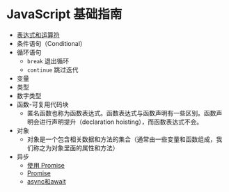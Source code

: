 # JavaScript 基础指南

* [表达式和运算符](表达式和运算符.md)
* 条件语句（Conditional）
* 循环语句
  - `break` 退出循环
  - `continue` 跳过迭代
* 变量
* 类型
* 数字类型
* 函数-可复用代码块
  - 匿名函数也称为函数表达式。函数表达式与函数声明有一些区别。函数声明会进行声明提升（declaration hoisting），而函数表达式不会。
* 对象
  - 对象是一个包含相关数据和方法的集合（通常由一些变量和函数组成，我们称之为对象里面的属性和方法）
* 异步
  - [使用 Promise](https://developer.mozilla.org/zh-CN/docs/Web/JavaScript/Guide/Using_promises)
  - [Promise](https://developer.mozilla.org/zh-CN/docs/Web/JavaScript/Reference/Global_Objects/Promise)
  - [async和await](https://developer.mozilla.org/zh-CN/docs/Learn/JavaScript/Asynchronous/Async_await)
